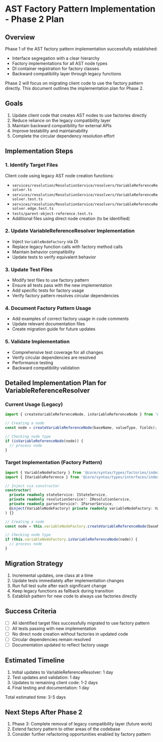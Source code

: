 # AST Factory Pattern Implementation - Phase 2 Plan

## Overview

Phase 1 of the AST factory pattern implementation successfully established:
- Interface segregation with a clear hierarchy
- Factory implementations for all AST node types
- DI container registration for factory classes
- Backward compatibility layer through legacy functions

Phase 2 will focus on migrating client code to use the factory pattern directly. This document outlines the implementation plan for Phase 2.

## Goals

1. Update client code that creates AST nodes to use factories directly
2. Reduce reliance on the legacy compatibility layer
3. Maintain backward compatibility for external APIs
4. Improve testability and maintainability
5. Complete the circular dependency resolution effort

## Implementation Steps

### 1. Identify Target Files

Client code using legacy AST node creation functions:

- `services/resolution/ResolutionService/resolvers/VariableReferenceResolver.ts`
- `services/resolution/ResolutionService/resolvers/VariableReferenceResolver.test.ts`
- `services/resolution/ResolutionService/resolvers/VariableReferenceResolver.edge.test.ts`
- `tests/parent-object-reference.test.ts`
- Additional files using direct node creation (to be identified)

### 2. Update VariableReferenceResolver Implementation

- Inject `VariableNodeFactory` via DI
- Replace legacy function calls with factory method calls
- Maintain behavior compatibility
- Update tests to verify equivalent behavior

### 3. Update Test Files

- Modify test files to use factory pattern
- Ensure all tests pass with the new implementation
- Add specific tests for factory usage
- Verify factory pattern resolves circular dependencies

### 4. Document Factory Pattern Usage

- Add examples of correct factory usage in code comments
- Update relevant documentation files
- Create migration guide for future updates

### 5. Validate Implementation

- Comprehensive test coverage for all changes
- Verify circular dependencies are resolved
- Performance testing
- Backward compatibility validation

## Detailed Implementation Plan for VariableReferenceResolver

### Current Usage (Legacy)

```typescript
import { createVariableReferenceNode, isVariableReferenceNode } from '@core/syntax/types/variables.js';

// Creating a node
const node = createVariableReferenceNode(baseName, valueType, fields);

// Checking node type
if (isVariableReferenceNode(node)) {
  // process node
}
```

### Target Implementation (Factory Pattern)

```typescript
import { VariableNodeFactory } from '@core/syntax/types/factories/index.js';
import { IVariableReference } from '@core/syntax/types/interfaces/index.js';

// Inject via constructor
constructor(
  private readonly stateService: IStateService,
  private readonly resolutionService?: IResolutionService,
  private readonly parserService?: IParserService,
  @inject(VariableNodeFactory) private readonly variableNodeFactory: VariableNodeFactory
) {}

// Creating a node
const node = this.variableNodeFactory.createVariableReferenceNode(baseName, valueType, fields);

// Checking node type
if (this.variableNodeFactory.isVariableReferenceNode(node)) {
  // process node
}
```

## Migration Strategy

1. Incremental updates, one class at a time
2. Update tests immediately after implementation changes
3. Run full test suite after each significant change
4. Keep legacy functions as fallback during transition
5. Establish pattern for new code to always use factories directly

## Success Criteria

- [ ] All identified target files successfully migrated to use factory pattern
- [ ] All tests passing with new implementation
- [ ] No direct node creation without factories in updated code
- [ ] Circular dependencies remain resolved
- [ ] Documentation updated to reflect factory usage

## Estimated Timeline

1. Initial updates to VariableReferenceResolver: 1 day
2. Test updates and validation: 1 day
3. Updates to remaining client code: 1-2 days
4. Final testing and documentation: 1 day

Total estimated time: 3-5 days

## Next Steps After Phase 2

1. Phase 3: Complete removal of legacy compatibility layer (future work)
2. Extend factory pattern to other areas of the codebase
3. Consider further refactoring opportunities enabled by factory pattern
